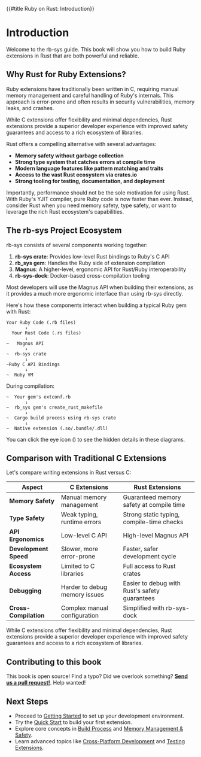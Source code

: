 {{#title Ruby on Rust: Introduction}}

# Introduction

Welcome to the rb-sys guide. This book will show you how to build Ruby extensions in Rust that are both powerful and reliable.

## Why Rust for Ruby Extensions?

Ruby extensions have traditionally been written in C, requiring manual memory management and careful handling of Ruby's internals. This approach is error-prone and often results in security vulnerabilities, memory leaks, and crashes.

<div class="note">

While C extensions offer flexibility and minimal dependencies, Rust extensions provide a superior developer experience with improved safety guarantees and access to a rich ecosystem of libraries.

</div>

Rust offers a compelling alternative with several advantages:

- **Memory safety without garbage collection**
- **Strong type system that catches errors at compile time**
- **Modern language features like pattern matching and traits**
- **Access to the vast Rust ecosystem via crates.io**
- **Strong tooling for testing, documentation, and deployment**

<div class="warning">

Importantly, performance should not be the sole motivation for using Rust. With Ruby's YJIT compiler, pure Ruby code is now faster than ever. Instead, consider Rust when you need memory safety, type safety, or want to leverage the rich Rust ecosystem's capabilities.

</div>

## The rb-sys Project Ecosystem

rb-sys consists of several components working together:

1. **rb-sys crate**: Provides low-level Rust bindings to Ruby's C API
2. **rb_sys gem**: Handles the Ruby side of extension compilation
3. **Magnus**: A higher-level, ergonomic API for Rust/Ruby interoperability
4. **rb-sys-dock**: Docker-based cross-compilation tooling

<div class="tip">

Most developers will use the Magnus API when building their extensions, as it provides a much more ergonomic interface than using rb-sys directly.

</div>

Here's how these components interact when building a typical Ruby gem with Rust:

```diagram,hidelines=~
Your Ruby Code (.rb files)
       ↓
  Your Rust Code (.rs files)
       ↓
~   Magnus API
       ↓
~  rb-sys crate
       ↓
~Ruby C API Bindings
       ↓
~  Ruby VM
```

During compilation:

```diagram,hidelines=~
~  Your gem's extconf.rb
       ↓
~  rb_sys gem's create_rust_makefile
       ↓
~  Cargo build process using rb-sys crate
       ↓
~  Native extension (.so/.bundle/.dll)
```

You can click the eye icon (<i class="fa fa-eye"></i>) to see the hidden details in these diagrams.

## Comparison with Traditional C Extensions

Let's compare writing extensions in Rust versus C:

| Aspect | C Extensions | Rust Extensions |
|--------|-------------|----------------|
| **Memory Safety** | Manual memory management | Guaranteed memory safety at compile time |
| **Type Safety** | Weak typing, runtime errors | Strong static typing, compile-time checks |
| **API Ergonomics** | Low-level C API | High-level Magnus API |
| **Development Speed** | Slower, more error-prone | Faster, safer development cycle |
| **Ecosystem Access** | Limited to C libraries | Full access to Rust crates |
| **Debugging** | Harder to debug memory issues | Easier to debug with Rust's safety guarantees |
| **Cross-Compilation** | Complex manual configuration | Simplified with rb-sys-dock |

While C extensions offer flexibility and minimal dependencies, Rust extensions provide a superior developer experience with improved safety guarantees and access to a rich ecosystem of libraries.

## Contributing to this book

This book is open source! Find a typo? Did we overlook something? [**Send us a pull request!**][repo]. Help wanted!

## Next Steps

- Proceed to [Getting Started](getting-started.md) to set up your development environment.
- Try the [Quick Start](quick-start.md) to build your first extension.
- Explore core concepts in [Build Process](build-process.md) and [Memory Management & Safety](memory-management.md).
- Learn advanced topics like [Cross-Platform Development](cross-platform.md) and [Testing Extensions](testing.md).

[repo]: https://github.com/oxidize-rb/rb-sys
[chat]: https://join.slack.com/t/oxidize-rb/shared_invite/zt-16zv5tqte-Vi7WfzxCesdo2TqF_RYBCw